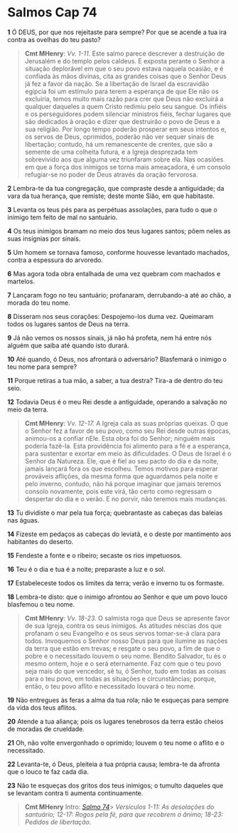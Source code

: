 # Salmos Cap 74

**1** 	Ó DEUS, por que nos rejeitaste para sempre? Por que se acende a tua ira contra as ovelhas do teu pasto?

> **Cmt MHenry**: *Vv. 1-11.* Este salmo parece descrever a destruição de Jerusalém e do templo pelos caldeus. E exposta perante o Senhor a situação deplorável em que o seu povo estava naquela ocasião, e é confiada às mãos divinas, cita as grandes coisas que o Senhor Deus já fez a favor da nação. Se a libertação de Israel da escravidão egípcia foi um estímulo para terem a esperança de que Ele não os excluiria, temos muito mais razão para crer que Deus não excluirá a qualquer daqueles a quem Cristo redimiu pelo seu sangue. Os infiéis e os perseguidores podem silenciar ministros fiéis, fechar lugares que são dedicados à oração e dizer que destruirão o povo de Deus e a sua religião. Por longo tempo poderão prosperar em seus intentos e, os servos de Deus, oprimidos, poderão não ver sequer sinais de libertação; contudo, há um remanescente de crentes, que são a semente de uma colheita futura, e a Igreja desprezada tem sobrevivido aos que alguma vez triunfaram sobre ela. Nas ocasiões em que a força dos inimigos se torna mais ameaçadora, é um consolo refugiar-se no poder de Deus através da oração fervorosa.

**2** 	Lembra-te da tua congregação, que compraste desde a antiguidade; da vara da tua herança, que remiste; deste monte Sião, em que habitaste.

**3** 	Levanta os teus pés para as perpétuas assolações, para tudo o que o inimigo tem feito de mal no santuário.

**4** 	Os teus inimigos bramam no meio dos teus lugares santos; põem neles as suas insígnias por sinais.

**5** 	Um homem se tornava famoso, conforme houvesse levantado machados, contra a espessura do arvoredo.

**6** 	Mas agora toda obra entalhada de uma vez quebram com machados e martelos.

**7** 	Lançaram fogo no teu santuário; profanaram, derrubando-a até ao chão, a morada do teu nome.

**8** 	Disseram nos seus corações: Despojemo-los duma vez. Queimaram todos os lugares santos de Deus na terra.

**9** 	Já não vemos os nossos sinais, já não há profeta, nem há entre nós alguém que saiba até quando isto durará.

**10** 	Até quando, ó Deus, nos afrontará o adversário? Blasfemará o inimigo o teu nome para sempre?

**11** 	Porque retiras a tua mão, a saber, a tua destra? Tira-a de dentro do teu seio.

**12** 	Todavia Deus é o meu Rei desde a antiguidade, operando a salvação no meio da terra.

> **Cmt MHenry**: *Vv. 12-17.* A Igreja cala as suas próprias queixas. O que o Senhor fez a favor de seu povo, como seu Rei desde outras épocas, animou-os a confiar nEle. Esta obra foi do Senhor; ninguém mais podería fazê-la. Esta providência foi alimento para a fé e a esperança, para sustentar e exortar em meio às dificuldades. O Deus de Israel é o Senhor da Natureza. Ele, que é fiel ao seu pacto do dia e da noite, jamais lançará fora os que escolheu. Temos motivos para esperar prováveis aflições, da mesma forma que aguardamos pela noite e pelo inverno, contudo, não há porque imaginar que jamais teremos consolo novamente, pois este virá, tão certo como regressam o despertar do dia e o verão. E no porvir, não teremos mais mudanças.

**13** 	Tu dividiste o mar pela tua força; quebrantaste as cabeças das baleias nas águas.

**14** 	Fizeste em pedaços as cabeças do leviatã, e o deste por mantimento aos habitantes do deserto.

**15** 	Fendeste a fonte e o ribeiro; secaste os rios impetuosos.

**16** 	Teu é o dia e tua é a noite; preparaste a luz e o sol.

**17** 	Estabeleceste todos os limites da terra; verão e inverno tu os formaste.

**18** 	Lembra-te disto: que o inimigo afrontou ao Senhor e que um povo louco blasfemou o teu nome.

> **Cmt MHenry**: *Vv. 18-23.* O salmista roga que Deus se apresente favor de sua Igreja, contra os seus inimigos. As atitudes néscias dos que profanam o seu Evangelho e os seus servos tomar-se-á clara para todos. Invoquemos o Senhor nosso Deus para que ilumine as nações da terra que estão em trevas; e resgate o seu povo, a fim de que o pobre e o necessitado louvem o seu nome. Bendito Salvador, tu és o mesmo ontem, hoje e o será eternamente. Faz com que o teu povo seja mais do que vencedor, sê tu, ó Senhor, tudo em todas as coisas para o teu povo, em todas as situações e circunstâncias; porque, então, o teu povo aflito e necessitado louvará o teu nome.

**19** 	Não entregues às feras a alma da tua rola; não te esqueças para sempre da vida dos teus aflitos.

**20** 	Atende a tua aliança; pois os lugares tenebrosos da terra estão cheios de moradas de crueldade.

**21** 	Oh, não volte envergonhado o oprimido; louvem o teu nome o aflito e o necessitado.

**22** 	Levanta-te, ó Deus, pleiteia a tua própria causa; lembra-te da afronta que o louco te faz cada dia.

**23** 	Não te esqueças dos gritos dos teus inimigos; o tumulto daqueles que se levantam contra ti aumenta continuamente.


> **Cmt MHenry** Intro: *[Salmo 74](../19A-Sl/74.md#0)*> *Versículos 1-11: As desolações do santuário; 12-17: Rogos pela fé, para que recobrem o ânimo; 18-23: Pedidos de libertação.*